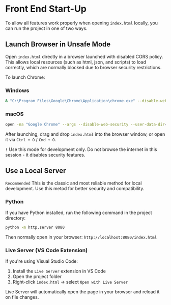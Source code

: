 # Front End Start-Up

To allow all features work properly when opening `index.html` locally, you can run the project in one of two ways.

## Launch Browser in Unsafe Mode

Open `index.html` directly in a browser launched with disabled CORS policy. This allows local resources (such as html, json, and scripts) to load correctly, which are normally blocked due to browser security restrictions.

To launch Chrome:
### Windows

```bash
& "C:\Program Files\Google\Chrome\Application\chrome.exe" --disable-web-security --user-data-dir="C:/ChromeDevSession"
```

### macOS

```bash
open -na "Google Chrome" --args --disable-web-security --user-data-dir="/tmp/ChromeDevSession"
```

After launching, drag and drop `index.html` into the browser window, or open it via `Ctrl + O` / `Cmd + O`.

`!` Use this mode for development only. Do not browse the internet in this session - it disables security features.

## Use a Local Server

`Recommended` This is the classic and most reliable method for local development. Use this metod for better security and compatibility.

### Python

If you have Python installed, run the following command in the project directory:

```bash
python -m http.server 8080
```

Then normally open in your browser: `http://localhost:8080/index.html`

### Live Server (VS Code Extension)

If you're using Visual Studio Code:
1. Install the `Live Server` extension in VS Code
2. Open the project folder
3. Right-click `index.html` -> select `Open with Live Server`

Live Server will automatically open the page in your browser and reload it on file changes.